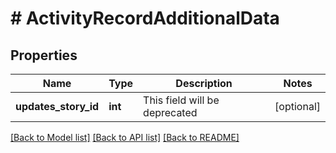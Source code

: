 # # ActivityRecordAdditionalData

## Properties

Name | Type | Description | Notes
------------ | ------------- | ------------- | -------------
**updates_story_id** | **int** | This field will be deprecated | [optional]

[[Back to Model list]](../../README.md#models) [[Back to API list]](../../README.md#endpoints) [[Back to README]](../../README.md)

